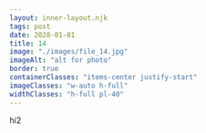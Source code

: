 ```yaml
---
layout: inner-layout.njk
tags: post
date: 2028-01-01
title: 14
image: "./images/file_14.jpg"
imageAlt: "alt for photo"
border: true
containerClasses: "items-center justify-start"
imageClasses: "w-auto h-full"
widthClasses: "h-full pl-40"
---
```


hi2
